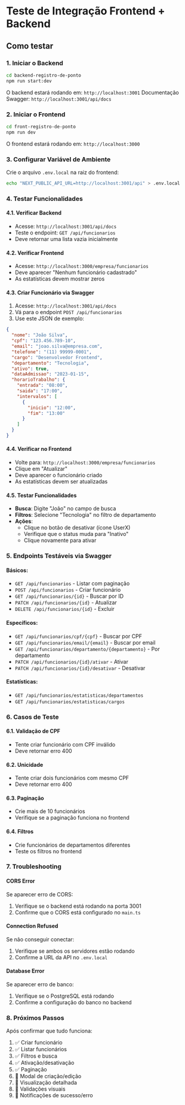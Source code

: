 # Teste de Integração Frontend + Backend

## Como testar

### 1. Iniciar o Backend

```bash
cd backend-registro-de-ponto
npm run start:dev
```

O backend estará rodando em: `http://localhost:3001`
Documentação Swagger: `http://localhost:3001/api/docs`

### 2. Iniciar o Frontend

```bash
cd front-registro-de-ponto
npm run dev
```

O frontend estará rodando em: `http://localhost:3000`

### 3. Configurar Variável de Ambiente

Crie o arquivo `.env.local` na raiz do frontend:

```bash
echo "NEXT_PUBLIC_API_URL=http://localhost:3001/api" > .env.local
```

### 4. Testar Funcionalidades

#### 4.1. Verificar Backend
- Acesse: `http://localhost:3001/api/docs`
- Teste o endpoint: `GET /api/funcionarios`
- Deve retornar uma lista vazia inicialmente

#### 4.2. Verificar Frontend
- Acesse: `http://localhost:3000/empresa/funcionarios`
- Deve aparecer "Nenhum funcionário cadastrado"
- As estatísticas devem mostrar zeros

#### 4.3. Criar Funcionário via Swagger
1. Acesse: `http://localhost:3001/api/docs`
2. Vá para o endpoint `POST /api/funcionarios`
3. Use este JSON de exemplo:

```json
{
  "nome": "João Silva",
  "cpf": "123.456.789-10",
  "email": "joao.silva@empresa.com",
  "telefone": "(11) 99999-0001",
  "cargo": "Desenvolvedor Frontend",
  "departamento": "Tecnologia",
  "ativo": true,
  "dataAdmissao": "2023-01-15",
  "horarioTrabalho": {
    "entrada": "08:00",
    "saida": "17:00",
    "intervalos": [
      {
        "inicio": "12:00",
        "fim": "13:00"
      }
    ]
  }
}
```

#### 4.4. Verificar no Frontend
- Volte para: `http://localhost:3000/empresa/funcionarios`
- Clique em "Atualizar"
- Deve aparecer o funcionário criado
- As estatísticas devem ser atualizadas

#### 4.5. Testar Funcionalidades
- **Busca**: Digite "João" no campo de busca
- **Filtros**: Selecione "Tecnologia" no filtro de departamento
- **Ações**: 
  - Clique no botão de desativar (ícone UserX)
  - Verifique que o status muda para "Inativo"
  - Clique novamente para ativar

### 5. Endpoints Testáveis via Swagger

#### Básicos:
- `GET /api/funcionarios` - Listar com paginação
- `POST /api/funcionarios` - Criar funcionário
- `GET /api/funcionarios/{id}` - Buscar por ID
- `PATCH /api/funcionarios/{id}` - Atualizar
- `DELETE /api/funcionarios/{id}` - Excluir

#### Específicos:
- `GET /api/funcionarios/cpf/{cpf}` - Buscar por CPF
- `GET /api/funcionarios/email/{email}` - Buscar por email
- `GET /api/funcionarios/departamento/{departamento}` - Por departamento
- `PATCH /api/funcionarios/{id}/ativar` - Ativar
- `PATCH /api/funcionarios/{id}/desativar` - Desativar

#### Estatísticas:
- `GET /api/funcionarios/estatisticas/departamentos`
- `GET /api/funcionarios/estatisticas/cargos`

### 6. Casos de Teste

#### 6.1. Validação de CPF
- Tente criar funcionário com CPF inválido
- Deve retornar erro 400

#### 6.2. Unicidade
- Tente criar dois funcionários com mesmo CPF
- Deve retornar erro 400

#### 6.3. Paginação
- Crie mais de 10 funcionários
- Verifique se a paginação funciona no frontend

#### 6.4. Filtros
- Crie funcionários de departamentos diferentes
- Teste os filtros no frontend

### 7. Troubleshooting

#### CORS Error
Se aparecer erro de CORS:
1. Verifique se o backend está rodando na porta 3001
2. Confirme que o CORS está configurado no `main.ts`

#### Connection Refused
Se não conseguir conectar:
1. Verifique se ambos os servidores estão rodando
2. Confirme a URL da API no `.env.local`

#### Database Error
Se aparecer erro de banco:
1. Verifique se o PostgreSQL está rodando
2. Confirme a configuração do banco no backend

### 8. Próximos Passos

Após confirmar que tudo funciona:
1. ✅ Criar funcionário
2. ✅ Listar funcionários
3. ✅ Filtros e busca
4. ✅ Ativação/desativação
5. ✅ Paginação
6. 🔄 Modal de criação/edição
7. 🔄 Visualização detalhada
8. 🔄 Validações visuais
9. 🔄 Notificações de sucesso/erro 
